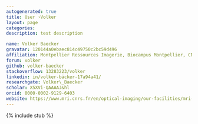 ```yaml
---
autogenerated: true
title: User ›Volker
layout: page
categories: 
description: test description

name: Volker Baecker
gravatar: 120144a0ebaec814c49750c2bc59d496
affiliation: Montpellier Ressources Imagerie, Biocampus Montpellier, CNRS, INSERM, Université de Montpellier, Montpellier, France
forum: volker
github: volker-baecker
stackoverflow: 13283223/volker
linkedin: in/volker-bäcker-17a94a41/
researchgate: Volker\_Baecker
scholar: X5XVi-QAAAAJ&hl
orcid: 0000-0002-9129-6403
website: https://www.mri.cnrs.fr/en/optical-imaging/our-facilities/mri-crbm.html
---
```

{% include stub %}

